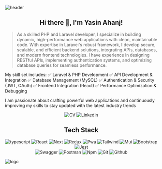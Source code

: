 ![header](/src/cover.jpg)

<div align="center">

## Hi there 👋, I'm Yasin Ahanj!

</div>

>As a skilled PHP and Laravel developer, I specialize in building dynamic, high-performance web applications with clean, maintainable code. With expertise in Laravel's robust framework, I develop secure, scalable, and efficient backend solutions, integrating APIs, databases, and modern frontend technologies. I have experience in designing RESTful APIs, implementing authentication systems, and optimizing database queries for seamless performance.

My skill set includes:
✅ Laravel & PHP Development
✅ API Development & Integration
✅ Database Management (MySQL)
✅ Authentication & Security (JWT, OAuth)
✅ Frontend Integration (React)
✅ Performance Optimization & Debugging

I am passionate about crafting powerful web applications and continuously improving my skills to stay updated with the latest industry trends

<div align="center">
  
<a href="https://shahin.liara.run/">![CV](https://img.shields.io/static/v1?logo=bookstack&message=CV&label=&color=ff0000&logoColor=fff&style=flat-square)</a>
<a href="https://www.linkedin.com/in/shahinmg85/">![Linkedin](https://img.shields.io/badge/-LinkedIn-black.svg?style=flat-square&logo=linkedin&color=ff0000&logoColor=fff)</a>

</div>
  
<div align="center">
  
## Tech Stack

![typescript](https://img.shields.io/static/v1?logo=typescript&label=&message=Typescript&color=2D333B&logoWidth=20&logoColor=EEE&style=flat-square)
![React](https://img.shields.io/static/v1?logo=react&label=&message=React&color=2D333B&logoWidth=20&logoColor=EEE&style=flat-square) 
![Next](https://img.shields.io/static/v1?logo=next.js&label=&message=Next&color=2D333B&logoWidth=20&logoColor=EEE&style=flat-square) 
![Redux](https://img.shields.io/static/v1?logo=redux&label=&message=Redux&color=2D333B&logoWidth=20&logoColor=EEE&style=flat-square) 
![Pwa](https://img.shields.io/static/v1?logo=pwa&label=&message=Pwa&color=2D333B&logoWidth=20&logoColor=EEE&style=flat-square) 
![Tailwind](https://img.shields.io/static/v1?logo=tailwindcss&label=&message=Tailwind&color=2D333B&logoWidth=20&logoColor=EEE&style=flat-square) 
![Mui](https://img.shields.io/static/v1?logo=mui&label=&message=Mui&color=2D333B&logoWidth=20&logoColor=EEE&style=flat-square) 
![Bootstrap](https://img.shields.io/static/v1?logo=bootstrap&label=&message=Bootstrap&color=2D333B&logoWidth=20&logoColor=EEE&style=flat-square) 
![Jest](https://img.shields.io/static/v1?logo=jest&label=&message=Jest&color=2D333B&logoWidth=20&logoColor=EEE&style=flat-square)  
![Swagger](https://img.shields.io/static/v1?logo=swagger&label=&message=Swagger&color=2D333B&logoWidth=20&logoColor=EEE&style=flat-square)
![Postman](https://img.shields.io/static/v1?logo=postman&label=&message=Postman&color=2D333B&logoWidth=20&logoColor=EEE&style=flat-square)
![Npm](https://img.shields.io/static/v1?logo=npm&label=&message=Npm&color=2D333B&logoWidth=20&logoColor=EEE&style=flat-square) 
![Git](https://img.shields.io/static/v1?logo=git&label=&message=Git&color=2D333B&logoWidth=20&logoColor=EEE&style=flat-square)
![Github](https://img.shields.io/static/v1?logo=github&label=&message=Github&color=2D333B&logoWidth=20&logoColor=EEE&style=flat-square) 
 
</div>
</div> 

 <div> 
    <img alt="logo" src='https://github.com/saadeghi/saadeghi/blob/master/dino.gif?raw=true' />
</div>
